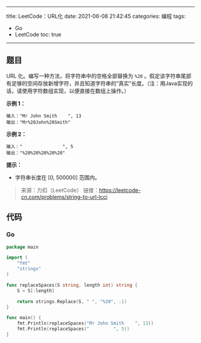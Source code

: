 ----
title: LeetCode：URL化
date: 2021-06-08 21:42:45
categories: 编程
tags: 
- Go
- LeetCode
toc: true
----

## 题目

URL 化。编写一种方法，将字符串中的空格全部替换为 `%20` 。假定该字符串尾部有足够的空间存放新增字符，并且知道字符串的“真实”长度。（注：用Java实现的话，请使用字符数组实现，以便直接在数组上操作。）

**示例 1：**

```
输入："Mr John Smith    ", 13
输出："Mr%20John%20Smith"
```

<!-- more -->

**示例 2：**

```
输入："               ", 5
输出："%20%20%20%20%20"
```

**提示：**

- 字符串长度在 [0, 500000] 范围内。

> 来源：力扣（LeetCode）
> 链接：https://leetcode-cn.com/problems/string-to-url-lcci

## 代码

### Go

```go
package main

import (
	"fmt"
	"strings"
)

func replaceSpaces(S string, length int) string {
	S = S[:length]

	return strings.Replace(S, " ", "%20", -1)
}

func main() {
	fmt.Println(replaceSpaces("Mr John Smith    ", 13))
	fmt.Println(replaceSpaces("         ", 5))
}
```